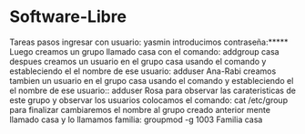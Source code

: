 # Software-Libre
Tareas
pasos
ingresar con usuario: yasmin
introducimos contraseña:*****
Luego creamos un grupo llamado casa con el comando: addgroup casa
despues creamos un usuario en el grupo casa usando el comando y estableciendo el el nombre de ese usuario: adduser Ana-Rabi
creamos tambien un usuario en el grupo casa usando el comando y estableciendo el el nombre de ese usuario:: adduser Rosa
para observar las carateristicas de este grupo y observar los usuarios colocamos el comando:  cat /etc/group
para finalizar cambiaremos el nombre al grupo creado anterior mente llamado casa y lo llamamos familia: groupmod -g 1003 Familia casa
